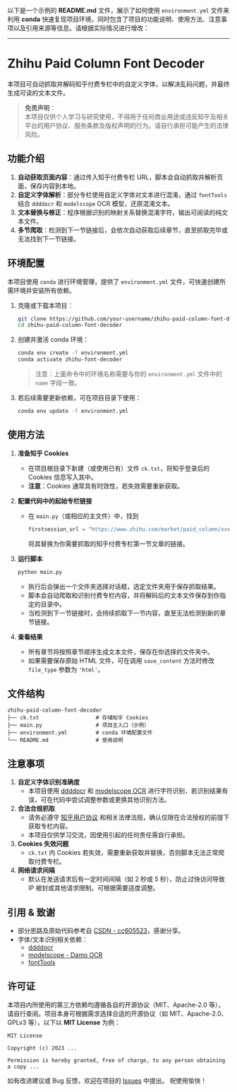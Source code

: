 以下是一个示例的 **README.md** 文件，展示了如何使用 `environment.yml` 文件来利用 **conda** 快速复现项目环境，同时包含了项目的功能说明、使用方法、注意事项以及引用来源等信息。请根据实际情况进行增改：

---

# Zhihu Paid Column Font Decoder

本项目可自动抓取并解码知乎付费专栏中的自定义字体，以解决乱码问题，并最终生成可读的文本文件。

> **免责声明**：  
> 本项目仅供个人学习与研究使用，不得用于任何商业用途或违反知乎及相关平台的用户协议、服务条款及版权声明的行为。请自行承担可能产生的法律风险。

## 功能介绍

1. **自动获取页面内容**：通过传入知乎付费专栏 URL，脚本会自动抓取并解析页面，保存内容到本地。  
2. **自定义字体解析**：部分专栏使用自定义字体对文本进行混淆，通过 `fontTools` 结合 `ddddocr` 和 `modelscope` OCR 模型，还原混淆文本。  
3. **文本替换与修正**：程序根据识别的映射关系替换混淆字符，输出可阅读的纯文本文件。  
4. **多节爬取**：检测到下一节链接后，会依次自动获取后续章节，直至抓取完毕或无法找到下一节链接。

## 环境配置

本项目使用 `conda` 进行环境管理，提供了 `environment.yml` 文件，可快速创建所需环境并安装所有依赖。

1. 克隆或下载本项目：
   ```bash
   git clone https://github.com/your-username/zhihu-paid-column-font-decoder.git
   cd zhihu-paid-column-font-decoder
   ```
2. 创建并激活 conda 环境：
   ```bash
   conda env create -f environment.yml
   conda activate zhihu-font-decoder
   ```
   > 注意：上面命令中的环境名称需要与你的 `environment.yml` 文件中的 `name` 字段一致。  
3. 若后续需要更新依赖，可在项目目录下使用：
   ```bash
   conda env update -f environment.yml
   ```

## 使用方法

1. **准备知乎 Cookies**  
   - 在项目根目录下新建（或使用已有）文件 `ck.txt`，将知乎登录后的 Cookies 信息写入其中。
   - **注意**：Cookies 通常具有时效性，若失效需要重新获取。

2. **配置代码中的起始专栏链接**  
   - 在 `main.py`（或相应的主文件）中，找到
     ```python
     firstsession_url = "https://www.zhihu.com/market/paid_column/xxxx/section/xxxx"
     ```
     将其替换为你需要抓取的知乎付费专栏第一节文章的链接。

3. **运行脚本**  
   ```bash
   python main.py
   ```
   - 执行后会弹出一个文件夹选择对话框，选定文件夹用于保存抓取结果。  
   - 脚本会自动爬取和识别付费专栏内容，并将解码后的文本文件保存到你指定的目录中。  
   - 当检测到下一节链接时，会持续抓取下一节内容，直至无法检测到新的章节链接。

4. **查看结果**  
   - 所有章节将按照章节顺序生成文本文件，保存在你选择的文件夹中。  
   - 如果需要保存原始 HTML 文件，可在调用 `save_content` 方法时修改 `file_type` 参数为 `'html'`。

## 文件结构

```
zhihu-paid-column-font-decoder
├── ck.txt                  # 存储知乎 Cookies
├── main.py                 # 项目主入口（示例）
├── environment.yml         # conda 环境配置文件
└── README.md               # 使用说明
```

## 注意事项

1. **自定义字体识别准确度**  
   - 本项目使用 [ddddocr](https://github.com/sml2h3/ddddocr) 和 [modelscope OCR](https://github.com/modelscope/modelscope) 进行字符识别，若识别结果有误，可在代码中尝试调整参数或更换其他识别方法。
2. **合法合规抓取**  
   - 请务必遵守 [知乎用户协议](https://www.zhihu.com/terms) 和相关法律法规，确认仅限在合法授权的前提下获取专栏内容。  
   - 本项目仅供学习交流，因使用引起的任何责任需自行承担。
3. **Cookies 失效问题**  
   - `ck.txt` 内 Cookies 若失效，需要重新获取并替换，否则脚本无法正常爬取付费专栏。
4. **网络请求间隔**  
   - 默认在发送请求后有一定时间间隔（如 2 秒或 5 秒），防止过快访问导致 IP 被封或其他请求限制。可根据需要适度调整。

## 引用 & 致谢

- 部分思路及原始代码参考自 [CSDN - cc605523](https://blog.csdn.net/cc605523/article/details/140820570)，感谢分享。  
- 字体/文本识别相关依赖：
  - [ddddocr](https://github.com/sml2h3/ddddocr)  
  - [modelscope - Damo OCR](https://github.com/modelscope/modelscope)  
  - [fontTools](https://github.com/fonttools/fonttools)  

## 许可证

本项目内所使用的第三方依赖均遵循各自的开源协议（MIT、Apache-2.0 等），请自行查阅。项目本身可根据需求选择合适的开源协议（如 MIT、Apache-2.0、GPLv3 等），以下以 **MIT License** 为例：

```
MIT License

Copyright (c) 2023 ...

Permission is hereby granted, free of charge, to any person obtaining a copy ...
```

如有改进建议或 Bug 反馈，欢迎在项目的 [Issues](https://github.com/your-username/zhihu-paid-column-font-decoder/issues) 中提出。 祝使用愉快！
